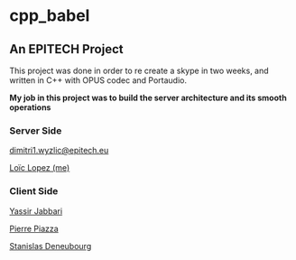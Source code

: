 # cpp_babel

## An EPITECH Project 

This project was done in order to re create a skype in two weeks, and written in C++ with OPUS codec and Portaudio.

**My job in this project was to build the server architecture and its smooth operations**

### Server Side
dimitri1.wyzlic@epitech.eu

[Loïc Lopez (me)](https://github.com/loic-lopez)


### Client Side
[Yassir Jabbari](https://github.com/frenchqwerty)

[Pierre Piazza](https://github.com/pierre-piazza)

[Stanislas Deneubourg](https://github.com/Zakelis/)
